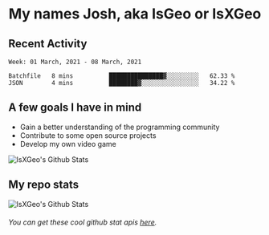 <h1 align="center">My names Josh, aka IsGeo or IsXGeo</h1>

## Recent Activity
<!--START_SECTION:waka-->
```text
Week: 01 March, 2021 - 08 March, 2021

Batchfile   8 mins          ███████████████▓░░░░░░░░░   62.33 % 
JSON        4 mins          ████████▓░░░░░░░░░░░░░░░░   34.22 % 
```
<!--END_SECTION:waka-->

## **A few goals I have in mind**

- Gain a better understanding of the programming community
- Contribute to some open source projects
- Develop my own video game

<img align="center" alt="IsXGeo's Github Stats" src="https://github-readme-stats.vercel.app/api/top-langs/?username=IsXGeo&layout=compact"/><br>

## **My repo stats**

<img align="center" alt="IsXGeo's Github Stats" src="https://github-readme-stats.vercel.app/api?username=IsXGeo&count_private=true&show_icons=true&include_all_commits=true"/>

###### You can get these cool github stat apis [here](https://github.com/anuraghazra/github-readme-stats).
